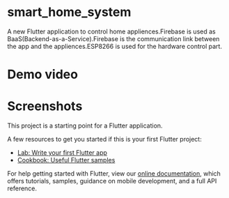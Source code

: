 # smart_home_system

A new Flutter application to control home appliences.Firebase is used as BaaS(Backend-as-a-Service).Firebase is the communication link between the app and the appliences.ESP8266 is used for the hardware control part.
# Demo video

# Screenshots

This project is a starting point for a Flutter application.

A few resources to get you started if this is your first Flutter project:

- [Lab: Write your first Flutter app](https://flutter.dev/docs/get-started/codelab)
- [Cookbook: Useful Flutter samples](https://flutter.dev/docs/cookbook)

For help getting started with Flutter, view our
[online documentation](https://flutter.dev/docs), which offers tutorials,
samples, guidance on mobile development, and a full API reference.
